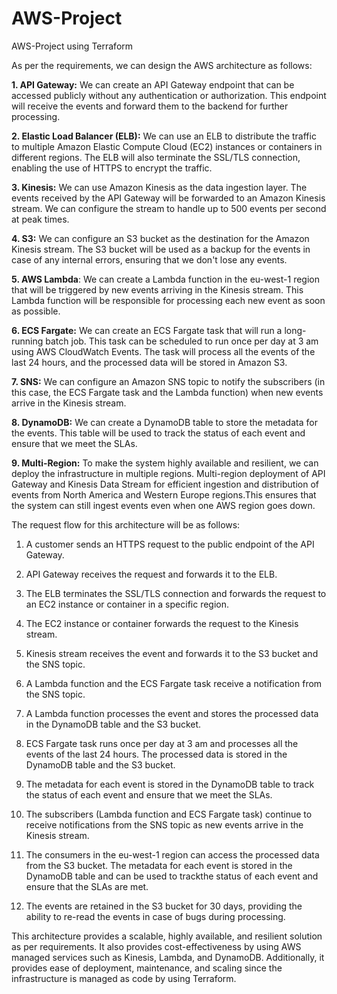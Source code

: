 # AWS-Project
AWS-Project using Terraform


As per the requirements, we can design the AWS architecture as follows:


**1. API Gateway:** We can create an API Gateway endpoint that can be accessed publicly without any authentication or authorization. This endpoint will receive the events and forward them to the backend for further processing.

**2. Elastic Load Balancer (ELB):** We can use an ELB to distribute the traffic to multiple Amazon Elastic Compute Cloud (EC2) instances or containers in different regions. The ELB will also terminate the SSL/TLS connection, enabling the use of HTTPS to encrypt the traffic.

**3. Kinesis:** We can use Amazon Kinesis as the data ingestion layer. The events received by the API Gateway will be forwarded to an Amazon Kinesis stream. We can configure the stream to handle up to 500 events per second at peak times.

**4. S3:** We can configure an S3 bucket as the destination for the Amazon Kinesis stream. The S3 bucket will be used as a backup for the events in case of any internal errors, ensuring that we don't lose any events.

**5. AWS Lambda**: We can create a Lambda function in the eu-west-1 region that will be triggered by new events arriving in the Kinesis stream. This Lambda function will be responsible for processing each new event as soon as possible.

**6. ECS Fargate:** We can create an ECS Fargate task that will run a long-running batch job. This task can be scheduled to run once per day at 3 am using AWS CloudWatch Events. The task will process all the events of the last 24 hours, and the processed data will be stored in Amazon S3.

**7. SNS:** We can configure an Amazon SNS topic to notify the subscribers (in this case, the ECS Fargate task and the Lambda function) when new events arrive in the Kinesis stream.

**8. DynamoDB:** We can create a DynamoDB table to store the metadata for the events. This table will be used to track the status of each event and ensure that we meet the SLAs.

**9. Multi-Region:** To make the system highly available and resilient, we can deploy the infrastructure in multiple regions. Multi-region deployment of API Gateway and Kinesis Data Stream for efficient ingestion and distribution of events from North America and Western Europe regions.This ensures that the system can still ingest events even when one AWS region goes down.

The request flow for this architecture will be as follows:

1. A customer sends an HTTPS request to the public endpoint of the API Gateway.

2. API Gateway receives the request and forwards it to the ELB.

3. The ELB terminates the SSL/TLS connection and forwards the request to an EC2 instance or container in a specific region.

4. The EC2 instance or container forwards the request to the Kinesis stream.

5. Kinesis stream receives the event and forwards it to the S3 bucket and the SNS topic.

6. A Lambda function and the ECS Fargate task receive a notification from the SNS topic.

7. A Lambda function processes the event and stores the processed data in the DynamoDB table and the S3 bucket.

8. ECS Fargate task runs once per day at 3 am and processes all the events of the last 24 hours. The processed data is stored in the DynamoDB table and the S3 bucket.

9. The metadata for each event is stored in the DynamoDB table to track the status of each event and ensure that we meet the SLAs.

10. The subscribers (Lambda function and ECS Fargate task) continue to receive notifications from the SNS topic as new events arrive in the Kinesis stream.

11. The consumers in the eu-west-1 region can access the processed data from the S3 bucket. The metadata for each event is stored in the DynamoDB table and can be used to trackthe status of each event and ensure that the SLAs are met.

12. The events are retained in the S3 bucket for 30 days, providing the ability to re-read the events in case of bugs during processing.

This architecture provides a scalable, highly available, and resilient solution as per requirements. It also provides cost-effectiveness by using AWS managed services such as Kinesis, Lambda, and DynamoDB. Additionally, it provides ease of deployment, maintenance, and scaling since the infrastructure is managed as code by using Terraform.
